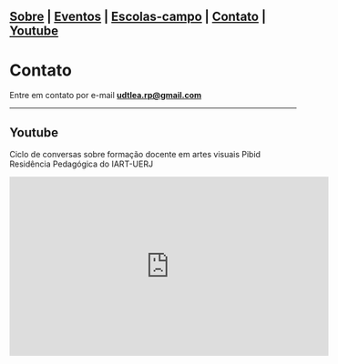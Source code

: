 <link href="./style.css" rel="stylesheet">
<meta charset="UTF-8">

[**Sobre**](./index) | [**Eventos**](#eventos) | [**Escolas-campo**](./escolascampo) | [**Contato**](./contato) | [**Youtube**](./youtube) 
-----
# Contato
Entre em contato por e-mail [**udtlea.rp@gmail.com**](mailto:udtlead@gmail.com)
___

## Youtube

Ciclo de conversas sobre formação docente em artes visuais Pibid Residência Pedagógica do IART-UERJ
<iframe width="560" height="315" src="https://www.youtube.com/embed/RuIP_oIRRd4" title="YouTube video player" frameborder="0" allow="accelerometer; autoplay; clipboard-write; encrypted-media; gyroscope; picture-in-picture" allowfullscreen></iframe> 

